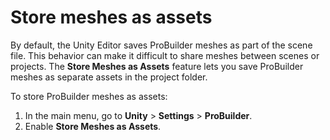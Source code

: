 # Store meshes as assets

By default, the Unity Editor saves ProBuilder meshes as part of the scene file. This behavior can make it difficult to share meshes between scenes or projects. The **Store Meshes as Assets** feature lets you save ProBuilder meshes as separate assets in the project folder.

To store ProBuilder meshes as assets:

1. In the main menu, go to **Unity** > **Settings** > **ProBuilder**.
1. Enable **Store Meshes as Assets**.
